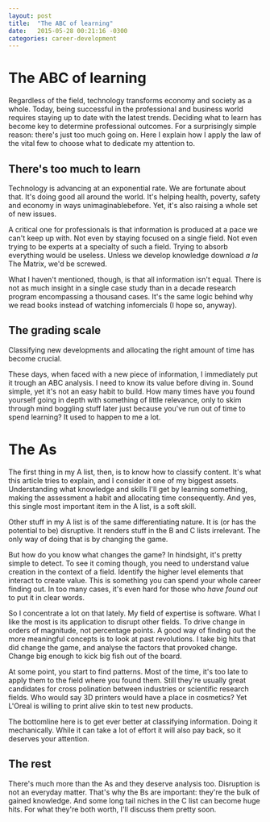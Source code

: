 ```yaml
---
layout: post
title:  "The ABC of learning"
date:   2015-05-28 00:21:16 -0300
categories: career-development
---
```


# The ABC of learning

Regardless of the field, technology transforms economy and society as a whole. Today, being successful in the professional and business world requires staying up to date with the latest trends. Deciding what to learn has become key to determine professional outcomes. For a surprisingly simple reason: there's just too much going on. Here I explain how I apply the law of the vital few to choose what to dedicate my attention to.

## There's too much to learn

Technology is advancing at an exponential rate. We are fortunate about that. It's doing good all around the world. It's helping health, poverty, safety and economy in ways unimaginablebefore. Yet, it's also raising a whole set of new issues.

A critical one for professionals is that information is produced at a pace we can't keep up with. Not even by staying focused on a single field. Not even trying to be experts at a specialty of such a field. Trying to absorb everything would be useless. Unless we develop knowledge download _a la_ The Matrix, we'd be screwed.

What I haven't mentioned, though, is that all information isn't equal. There is not as much insight in a single case study than in a decade research program encompassing a thousand cases. It's the same logic behind why we read books instead of watching infomercials (I hope so, anyway).

## The grading scale

Classifying new developments and allocating the right amount of time has become crucial.

These days, when faced with a new piece of information, I immediately put it trough an ABC analysis. I need to know its value before diving in. Sound simple, yet it's not an easy habit to build. How many times have you found yourself going in depth with something of little relevance, only to skim through mind boggling stuff later just because you've run out of time to spend learning? It used to happen to me a lot.

# The As
The first thing in my A list, then, is to know how to classify content. It's what this article tries to explain, and I consider it one of my biggest assets. Understanding what knowledge and skills I'll get by learning something, making the assessment a habit and allocating time consequently. And yes, this single most important item in the A list, is a soft skill.

Other stuff in my A list is of the same differentiating nature. It is (or has the potential to be) disruptive. It renders stuff in the B and C lists irrelevant. The only way of doing that is by changing the game.

But how do you know what changes the game? In hindsight, it's pretty simple to detect. To see it coming though, you need to understand value creation in the context of a field. Identify the higher level elements that interact to create value. This is something you can spend your whole career finding out. In too many cases, it's even hard for those who _have found out_ to put it in clear words.

So I concentrate a lot on that lately. My field of expertise is software. What I like the most is its application to disrupt other fields. To drive change in orders of magnitude, not percentage points. A good way of finding out the more meaningful concepts is to look at past revolutions. I take big hits that did change the game, and analyse the factors that provoked change. Change big enough to kick big fish out of the board.

At some point, you start to find patterns. Most of the time, it's too late to apply them to the field where you found them. Still they're usually great candidates for cross polination between industries or scientific research fields. Who would say 3D printers would have a place in cosmetics? Yet L'Oreal is willing to print alive skin to test new products.

The bottomline here is to get ever better at classifying information. Doing it mechanically. While it can take a lot of effort it will also pay back, so it deserves your attention.

## The rest

There's much more than the As and they deserve analysis too.
Disruption is not an everyday matter. That's why the Bs are important: they're the bulk of gained knowledge. And some long tail niches in the C list can become huge hits. For what they're both worth, I'll discuss them pretty soon.
